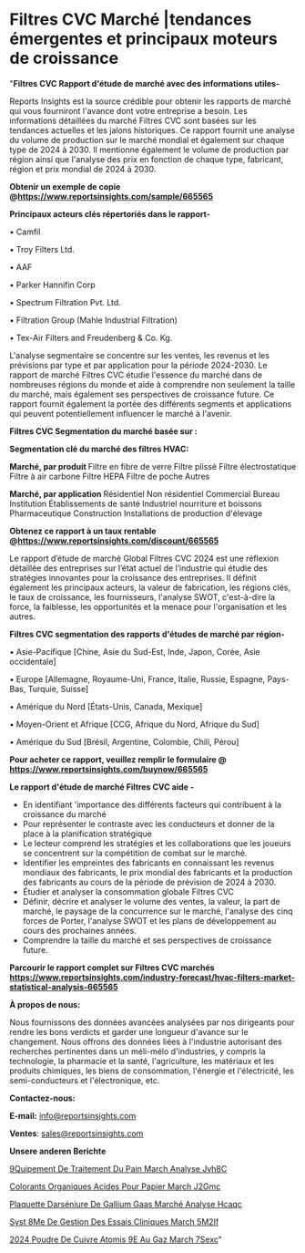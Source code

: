 # Filtres CVC Marché |tendances émergentes et principaux moteurs de croissance

"<strong>Filtres CVC Rapport d'étude de marché avec des informations utiles-</strong>

Reports Insights est la source crédible pour obtenir les rapports de marché qui vous fourniront l'avance dont votre entreprise a besoin. Les informations détaillées du marché Filtres CVC sont basées sur les tendances actuelles et les jalons historiques. Ce rapport fournit une analyse du volume de production sur le marché mondial et également sur chaque type de 2024 à 2030. Il mentionne également le volume de production par région ainsi que l'analyse des prix en fonction de chaque type, fabricant, région et prix mondial de 2024 à 2030.

<strong><b>Obtenir un exemple de copie @</b></strong><a href=https://www.reportsinsights.com/sample/665565><strong><b>https://www.reportsinsights.com/sample/665565</b></strong></a>

<b>Principaux acteurs clés répertoriés dans le rapport-</b>

<b> </b>• Camfil

• Troy Filters Ltd.

• AAF

• Parker Hannifin Corp

• Spectrum Filtration Pvt. Ltd.

• Filtration Group (Mahle Industrial Filtration)

• Tex-Air Filters and Freudenberg & Co. Kg.

L'analyse segmentaire se concentre sur les ventes, les revenus et les prévisions par type et par application pour la période 2024-2030. Le rapport de marché Filtres CVC étudie l'essence du marché dans de nombreuses régions du monde et aide à comprendre non seulement la taille du marché, mais également ses perspectives de croissance future. Ce rapport fournit également la portée des différents segments et applications qui peuvent potentiellement influencer le marché à l'avenir.

<strong>Filtres CVC Segmentation du marché basée sur :</strong>

<strong> Segmentation clé du marché des filtres HVAC: </strong>

<strong> Marché, par produit </strong>
Filtre en fibre de verre
Filtre plissé
Filtre électrostatique
Filtre à air carbone
Filtre HEPA
Filtre de poche
Autres

<strong> Marché, par application </strong>
Résidentiel
Non résidentiel
Commercial
Bureau
Institution
Établissements de santé
Industriel
nourriture et boissons
Pharmaceutique
Construction
Installations de production d'élevage

<strong><b>Obtenez ce rapport à un taux rentable @</b></strong><a href=https://www.reportsinsights.com/discount/665565><strong><b>https://www.reportsinsights.com/discount/665565</b></strong></a>

Le rapport d’étude de marché Global Filtres CVC 2024 est une réflexion détaillée des entreprises sur l’état actuel de l’industrie qui étudie des stratégies innovantes pour la croissance des entreprises. Il définit également les principaux acteurs, la valeur de fabrication, les régions clés, le taux de croissance, les fournisseurs, l'analyse SWOT, c'est-à-dire la force, la faiblesse, les opportunités et la menace pour l'organisation et les autres.

<strong>Filtres CVC segmentation des rapports d'études de marché par région-</strong>

• Asie-Pacifique [Chine, Asie du Sud-Est, Inde, Japon, Corée, Asie occidentale]

• Europe [Allemagne, Royaume-Uni, France, Italie, Russie, Espagne, Pays-Bas, Turquie, Suisse]

• Amérique du Nord [États-Unis, Canada, Mexique]

• Moyen-Orient et Afrique [CCG, Afrique du Nord, Afrique du Sud]

• Amérique du Sud [Brésil, Argentine, Colombie, Chili, Pérou]

<strong>Pour acheter ce rapport, veuillez remplir le formulaire @   <a href=https://www.reportsinsights.com/buynow/665565>https://www.reportsinsights.com/buynow/665565</a></strong>

<strong>Le rapport d'étude de marché Filtres CVC aide -</strong>
<ul>
  <li>En identifiant 'importance des différents facteurs qui contribuent à la croissance du marché</li>
  <li>Pour représenter le contraste avec les conducteurs et donner de la place à la planification stratégique</li>
  <li>Le lecteur comprend les stratégies et les collaborations que les joueurs se concentrent sur la compétition de combat sur le marché.</li>
  <li>Identifier les empreintes des fabricants en connaissant les revenus mondiaux des fabricants, le prix mondial des fabricants et la production des fabricants au cours de la période de prévision de 2024 à 2030.</li>
  <li>Étudier et analyser la consommation globale Filtres CVC</li>
  <li>Définir, décrire et analyser le volume des ventes, la valeur, la part de marché, le paysage de la concurrence sur le marché, l'analyse des cinq forces de Porter, l'analyse SWOT et les plans de développement au cours des prochaines années.</li>
  <li>Comprendre la taille du marché et ses perspectives de croissance future.</li>
</ul>

<strong>Parcourir le rapport complet sur Filtres CVC marchés <a href=https://www.reportsinsights.com/industry-forecast/hvac-filters-market-statistical-analysis-665565>https://www.reportsinsights.com/industry-forecast/hvac-filters-market-statistical-analysis-665565</a></strong>

<strong>À propos de nous:</strong>

Nous fournissons des données avancées analysées par nos dirigeants pour rendre les bons verdicts et garder une longueur d'avance sur le changement. Nous offrons des données liées à l'industrie autorisant des recherches pertinentes dans un méli-mélo d'industries, y compris la technologie, la pharmacie et la santé, l'agriculture, les matériaux et les produits chimiques, les biens de consommation, l'énergie et l'électricité, les semi-conducteurs et l'électronique, etc.

<strong>Contactez-nous:</strong>

<strong>E-mail:</strong> <a href=mailto:info@reportsinsights.com>info@reportsinsights.com</a>

<strong>Ventes</strong>: <a href=mailto:sales@reportsinsights.com>sales@reportsinsights.com</a>

<strong>Unsere anderen Berichte</strong>

<a href=https://www.linkedin.com/pulse/%C3%A9quipement-de-traitement-du-pain-march%C3%A9-analyse-jvh8c/> 9Quipement De Traitement Du Pain March Analyse Jvh8C</a>

<a href=https://www.linkedin.com/pulse/colorants-organiques-acides-pour-papier-march%C3%A9-j2gmc/>Colorants Organiques Acides Pour Papier March J2Gmc</a>

<a href=https://www.linkedin.com/pulse/plaquette-darséniure-de-gallium-gaas-marché-analyse-hcaqc/>Plaquette Darséniure De Gallium Gaas Marché Analyse Hcaqc</a>

<a href=https://www.linkedin.com/pulse/syst%C3%A8me-de-gestion-des-essais-cliniques-march%C3%A9-5m2if/>Syst 8Me De Gestion Des Essais Cliniques March 5M2If</a>

<a href=https://www.linkedin.com/pulse/2024-poudre-de-cuivre-atomis%C3%A9e-au-gaz-march%C3%A9-7sexc/>2024 Poudre De Cuivre Atomis 9E Au Gaz March 7Sexc</a>"
